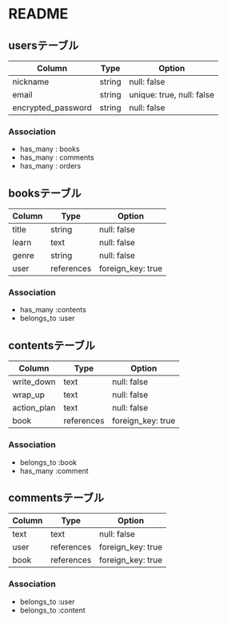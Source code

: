 # README
## usersテーブル
| Column             | Type    | Option                    |
| ------------------ | ------- | ------------------------- |
| nickname           | string  | null: false               |
| email              | string  | unique: true, null: false |
| encrypted_password | string  | null: false               |

### Association
- has_many : books
- has_many : comments
- has_many : orders

## booksテーブル
| Column   | Type       | Option            |
| -------- | ---------- | ----------------- |
| title    | string     | null: false       |
| learn    | text       | null: false       |
| genre    | string     | null: false       |
| user     | references | foreign_key: true |

### Association
- has_many   :contents
- belongs_to :user

## contentsテーブル
| Column      | Type       | Option            |
| ----------- | ---------- | ----------------- |
| write_down  | text       | null: false       |
| wrap_up     | text       | null: false       |
| action_plan | text       | null: false       |
| book        | references | foreign_key: true |

### Association
- belongs_to :book
- has_many :comment

## commentsテーブル
| Column | Type       | Option            |
| ------ | ---------- | ----------------- |
| text   | text       | null: false       |
| user   | references | foreign_key: true |
| book   | references | foreign_key: true |


### Association
- belongs_to :user
- belongs_to :content